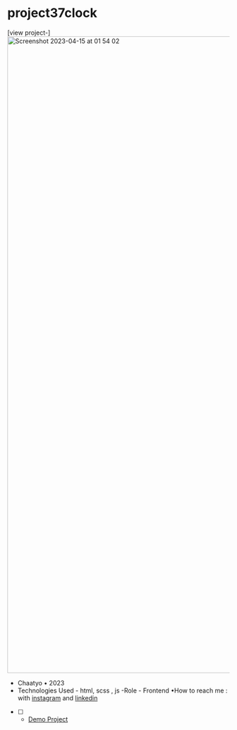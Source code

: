 # project37clock
[view project-]<img width="1440" alt="Screenshot 2023-04-15 at 01 54 02" src="https://user-images.githubusercontent.com/120978791/232164903-ded22062-3a8a-4421-a2f8-b4cb8cec4b61.png">
- Chaatyo • 2023
- Technologies Used - html, scss  , js
-Role - Frontend
•How to reach me : with [instagram](https://www.instagram.com/erfan_hesaraki_web) and [linkedin](https://www.linkedin.com/in/erfan-hesaraki-)
- [ ] - [Demo Project]( https://erfanhesaraki.github.io/project37clock/)
